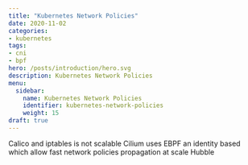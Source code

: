 ```yaml
---
title: "Kubernetes Network Policies"
date: 2020-11-02
categories:
- kubernetes
tags:
- cni
- bpf
hero: /posts/introduction/hero.svg
description: Kubernetes Network Policies
menu:
  sidebar:
    name: Kubernetes Network Policies
    identifier: kubernetes-network-policies
    weight: 15
draft: true
---
```


Calico and iptables is not scalable 
Cilium uses EBPF an identity based which allow fast network policies propagation at scale
Hubble

<!--more-->